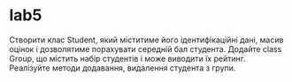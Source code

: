 # lab5
Створити клас Student, який міститиме його ідентифікаційні дані, масив оцінок і дозволятиме порахувати середній бал студента. Додайте class Group, що містить набір студентів і може виводити їх рейтинг. Реалізуйте методи додавання, видалення студента з групи.
